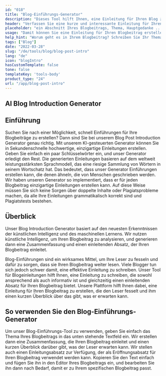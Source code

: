 ```yaml
---
id: "018"
title: "Blog-Einführungs-Generator"
description: "Dieses Tool hilft Ihnen, eine Einleitung für Ihren Blog zu erstellen. Die Einleitung ist der wichtigste Teil Ihres Blogs, da sie das erste ist, was Ihre Leser sehen. Sie sollte einprägsam und aufmerksamkeitsstark sein, damit Ihre Leser mehr lesen wollen."
header: "Verfassen Sie eine kurze und interessante Einleitung für Ihren Blogbeitrag."
placeholder: "ein Abschnitt Ihres Blogbeitrags, Thema, Hauptgedanke ..."
usage: "Damit können Sie eine Einleitung für Ihren Blogbeitrag erstellen. Es ist wichtig, dass Sie die Einleitung kurz und prägnant halten. Achten Sie darauf, dass Sie Ihre wichtigsten Schlüsselwörter einbeziehen, damit Ihr Beitrag in den Suchmaschinen besser gefunden wird."
help_hint: "Worum geht es in Ihrem Blogbeitrag? Schreiben Sie Ihr Thema oder Ihre Hauptidee auf, und wir helfen Ihnen, eine Einleitung für Ihren Blogbeitrag zu erstellen."
tags: ["Blog"]
date: "2022-03-28"
slug: "/de/tools/blog/blog-post-intro"
lang: "de"
icon: "blogIntro"
hasCustomTemplate: false
tone: false
templateKey: 'tools-body'
product_type: "24"
url: "/app/blog-post-intro"
---
```


## AI Blog Introduction Generator

## Einführung

Suchen Sie nach einer Möglichkeit, schnell Einführungen für Ihre Blogbeiträge zu erstellen? Dann sind Sie bei unserem Blog Post Introduction Generator genau richtig. Mit unserem KI-gesteuerten Generator können Sie in Sekundenschnelle hochwertige, einzigartige Einleitungen erstellen. Geben Sie einfach ein paar Schlüsselwörter ein, und unser Generator erledigt den Rest. Die generierten Einleitungen basieren auf dem weltweit leistungsstärksten Sprachmodell, das eine riesige Sammlung von Wörtern in seinem Wortschatz hat. Das bedeutet, dass unser Generator Einführungen erstellen kann, die denen ähneln, die von Menschen geschrieben werden. Wir haben unseren Generator so implementiert, dass er für jeden Blogbeitrag einzigartige Einleitungen erstellen kann. Auf diese Weise müssen Sie sich keine Sorgen über doppelte Inhalte oder Plagiatsprobleme machen, da alle Ihre Einleitungen grammatikalisch korrekt sind und Plagiatstests bestehen.

## Überblick

Unser Blog Introduction Generator basiert auf den neuesten Erkenntnissen der künstlichen Intelligenz und des maschinellen Lernens. Wir nutzen künstliche Intelligenz, um Ihren Blogbeitrag zu analysieren, und generieren dann eine Zusammenfassung und einen einleitenden Absatz, der Ihren Blogbeitrag einleitet.

Blog-Einführungen sind ein wirksames Mittel, um Ihre Leser zu fesseln und dafür zu sorgen, dass sie Ihren Blogbeitrag weiter lesen. Viele Blogger tun sich jedoch schwer damit, eine effektive Einleitung zu schreiben. Unser Tool für Blogeinleitungen hilft Ihnen, eine Einleitung zu schreiben, die sowohl ansprechend als auch informativ ist und gleichzeitig einen einleitenden Absatz für Ihren Blogbeitrag bietet. Unsere Plattform hilft Ihnen dabei, eine Einleitung für Ihren Blogbeitrag zu erstellen, die den Leser fesselt und ihm einen kurzen Überblick über das gibt, was er erwarten kann.

## So verwenden Sie den Blog-Einführungs-Generator

Um unser Blog-Einführungs-Tool zu verwenden, geben Sie einfach das Thema Ihres Blogbeitrags in das unten stehende Textfeld ein. Wir erstellen dann eine Zusammenfassung, die Ihren Blogbeitrag einleitet und einen kurzen Überblick darüber gibt, was der Leser erwarten kann. Wir stellen auch einen Einleitungsabsatz zur Verfügung, der als Eröffnungsabsatz für Ihren Blogbeitrag verwendet werden kann. Kopieren Sie den Text einfach und fügen Sie ihn in den Editor Ihres Blogbeitrags ein, und bearbeiten Sie ihn dann nach Bedarf, damit er zu Ihrem spezifischen Blogbeitrag passt.
